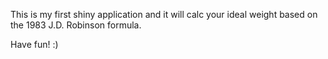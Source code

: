 This is my first shiny application and it will calc your ideal weight based on the 1983 J.D. Robinson formula.

Have fun!  :)
